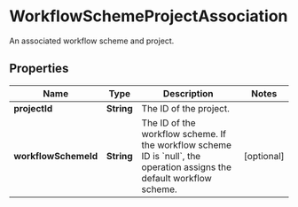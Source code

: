 

# WorkflowSchemeProjectAssociation

An associated workflow scheme and project.

## Properties

| Name | Type | Description | Notes |
|------------ | ------------- | ------------- | -------------|
|**projectId** | **String** | The ID of the project. |  |
|**workflowSchemeId** | **String** | The ID of the workflow scheme. If the workflow scheme ID is &#x60;null&#x60;, the operation assigns the default workflow scheme. |  [optional] |



